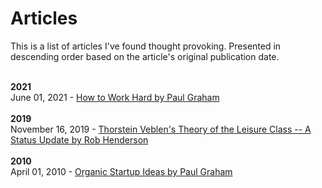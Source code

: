 # Articles
This is a list of articles I've found thought provoking. Presented in descending order based on the article's original publication date.

<br>
<b>2021</b>
<br>
June 01, 2021 - <a href="http://www.paulgraham.com/hwh.html">How to Work Hard by Paul Graham</a>
<br>

<br>
<b>2019</b>
<br>
November 16, 2019 - <a href="https://quillette.com/2019/11/16/thorstein-veblens-theory-of-the-leisure-class-a-status-update/#:~:text=Thorstein%20Veblen's%20Theory%20of%20the%20Leisure%20Class%E2%80%94A%20Status%20Update,-Rob%20Henderson&text=Luxury%20beliefs%20are%20ideas%20and,class%20with%20their%20material%20accoutrements.">Thorstein Veblen's Theory of the Leisure Class -- A Status Update by Rob Henderson</a>
<br>

<br>
<b>2010</b>
<br>
April 01, 2010 - <a href="http://www.paulgraham.com/organic.html">Organic Startup Ideas by Paul Graham</a>
